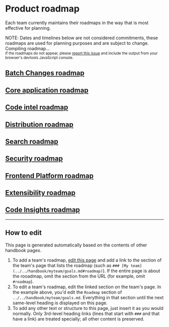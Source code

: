 # Product roadmap

Each team currently maintains their roadmaps in the way that is most effective for planning.

<div class="alert alert-warning">
NOTE: Dates and timelines below are not considered commitments, these roadmaps are used for planning purposes and are subject to change.
</div>

<div id="roadmap-loading">
	Compiling roadmap...
	<br/>
	<small>If the roadmaps do not appear, please <a href="https://github.com/sourcegraph/about/issues">report this issue</a> and include the output from your browser's devtools JavaScript console.</small>
</div>

## [Batch Changes roadmap](../engineering/batch-changes/goals.md#roadmap)

## [Core application roadmap](../engineering/core-application/goals.md#roadmap)

## [Code intel roadmap](../engineering/code-intelligence/goals.md#roadmap)

## [Distribution roadmap](../engineering/distribution/goals.md#roadmap)

## [Search roadmap](../engineering/search/goals.md#roadmap)

## [Security roadmap](../engineering/security/goals.md#roadmap)

## [Frontend Platform roadmap](../engineering/web/frontend-platform/goals.md#roadmap)

## [Extensibility roadmap](../engineering/web/extensibility/goals.md#roadmap)

## [Code Insights roadmap](../engineering/web/code-insights/goals.md#roadmap)

---

## How to edit

This page is generated automatically based on the contents of other handbook pages.

1. To add a team's roadmap, [edit this page](https://github.com/sourcegraph/about/edit/main/handbook/product/roadmap.md) and add a link to the section of the team's page that lists the roadmap (such as `### [My team](../../handbook/myteam/goals.md#roadmap)`). If the entire page is about the rooadmap, omit the section from the URL (for example, omit `#roadmap`).
1. To edit a team's roadmap, edit the linked section on the team's page. In the example above, you'd edit the `Roadmap` section of `../../handbook/myteam/goals.md`. Everything in that section until the next same-level heading is displayed on this page.
1. To add any other text or structure to this page, just insert it as you would normally. Only 3rd-level heading links (lines that start with `###` and that have a link) are treated specially; all other content is preserved.

<script>
// This script injects the roadmap content into each section of this page that links to a team page.
// It is similar to the script used to generate the org chart in ../../company/team/org_chart.md and ../../company/goals/index.md

const getHeadingLevel = heading => heading instanceof HTMLHeadingElement ? parseInt(heading.tagName.slice(1), 10) : undefined

const cloneHeading = (origHeading, level) => {
	const newHeading = document.createElement(`h${level}`)
	newHeading.innerHTML = origHeading.innerHTML
	return newHeading
}

async function getPageSectionContent(pageUrl, level) {
	const sectionId = pageUrl.includes('#') ? pageUrl.replace(/^.*#/, '') : null

	const resp = await fetch(pageUrl)
	const doc = new DOMParser().parseFromString(await resp.text(), "text/html")
	const section = sectionId ? doc.getElementById(sectionId) : doc.querySelector('.markdown-body > h1')
	if (!section) {
		const error = document.createElement('p')
		error.innerText = `Error compiling roadmap: page at ${pageUrl} has no ${sectionId ? `section with ID ${sectionId}` : 'content'}.`
		return error
	}

	const wrapper = document.createElement('section')
	const iterator = doc.createNodeIterator(doc, NodeFilter.SHOW_ELEMENT, () => NodeFilter.FILTER_ACCEPT)
	let curNode
	let started = false
	let startLevel = undefined
	let demoteByLevels = undefined
	while (curNode = iterator.nextNode()) {
		if (curNode instanceof HTMLHeadingElement && sectionId ? curNode.id === sectionId : curNode === section) {
			started = true
			startLevel = getHeadingLevel(curNode)
			demoteByLevels = level - startLevel
			continue
		}
		if (started) {
			if (curNode instanceof HTMLHeadingElement) {
				const curNodeLevel = getHeadingLevel(curNode)

				if (curNodeLevel <= startLevel) {
					// End at next same-level heading.
					break
				}

				// Demote headings so that the injected content's headings are smaller.
				const demotedLevel = Math.min(curNodeLevel + demoteByLevels, 6)
				curNode = cloneHeading(curNode, demotedLevel)
			}

			wrapper.appendChild(curNode)
		}
	}

	return wrapper
}

const sectionHeaders = Array.from(document.querySelectorAll('h2,h3')).filter(section => Boolean(section.querySelector('a[href]:not([aria-hidden])')))
Promise.all(
	sectionHeaders.map(async sectionHeader => ({
		header: sectionHeader,
		content: await getPageSectionContent(
			sectionHeader.querySelector('a[href]:not([aria-hidden])').href,
			getHeadingLevel(sectionHeader)
		),
	}))
).then(sections => {
	const loading = document.getElementById('roadmap-loading')
	loading.innerHTML = '' // clear

	for (const {header, content} of sections) {
		header.parentNode.insertBefore(content, header.nextSibling)
	}
})
</script>
